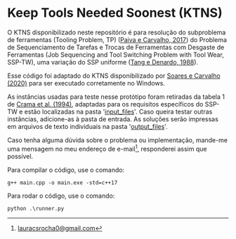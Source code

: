 # Keep Tools Needed Soonest (KTNS)

O KTNS disponibilizado neste repositório é para resolução do subproblema de ferramentas (Tooling Problem, TP) ([Paiva e Carvalho, 2017](https://doi.org/10.1016/j.cor.2017.07.013)) do Problema de Sequenciamento de Tarefas e Trocas de Ferramentas com Desgaste de Ferramentas (Job Sequencing and Tool Switching Problem with Tool Wear, SSP-TW), uma variação do SSP uniforme ([Tang e Denardo, 1988](https://www.jstor.org/stable/171322)).

Esse código foi adaptado do KTNS disponibilizado por [Soares e Carvalho (2020)](https://doi.org/10.1016/j.ejor.2020.02.047) para ser executado corretamente no Windows.

As instâncias usadas para teste nesse protótipo foram retiradas da tabela 1 de [Crama et al. (1994)](https://doi.org/10.1007/BF01324874), adaptadas para os requisitos específicos do SSP-TW e estão localizadas na pasta '[input_files](https://github.com/shesfromasgard/KTNS_SSP_TW/tree/main/input_files)'. Caso queira testar outras instâncias, adicione-as à pasta de entrada. As soluções serão impressas em arquivos de texto individuais na pasta '[output_files](https://github.com/shesfromasgard/KTNS_SSP_TW/tree/main/output_files)'.

Caso tenha alguma dúvida sobre o problema ou implementação, mande-me uma mensagem no meu endereço de e-mail[^1], responderei assim que possível.

Para compilar o código, use o comando:

```
g++ main.cpp -o main.exe -std=c++17
```

Para rodar o código, use o comando:

```
python .\runner.py
```

[^1]: lauracsrocha0@gmail.com
